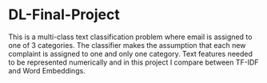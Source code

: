# DL-Final-Project
This is a multi-class text classification problem where email is assigned to one of 3 categories. 
The classifier makes the assumption that each new complaint is assigned to one and only one category. 
Text features needed to be represented numerically and in this project I compare between TF-IDF and Word Embeddings.
